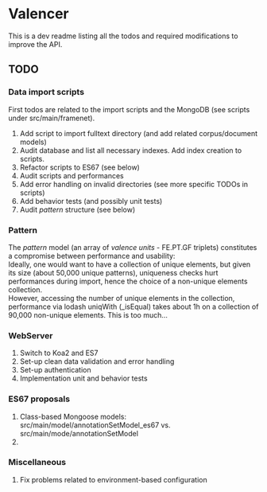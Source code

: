 # Valencer
This is a dev readme listing all the todos and required modifications to improve the API. 

## TODO
### Data import scripts
First todos are related to the import scripts and the MongoDB (see scripts under src/main/framenet).
1. Add script to import fulltext directory (and add related corpus/document models)  
2. Audit database and list all necessary indexes. Add index creation to scripts.  
3. Refactor scripts to ES67 (see below)  
4. Audit scripts and performances  
5. Add error handling on invalid directories (see more specific TODOs in scripts)  
6. Add behavior tests (and possibly unit tests)  
7. Audit *pattern* structure (see below)  


### Pattern
The *pattern* model (an array of *valence units* - FE.PT.GF triplets) constitutes a compromise between performance and usability:  
Ideally, one would want to have a collection of unique elements, but given its size (about 50,000 unique patterns), uniqueness checks hurt performances during import, hence the choice of a non-unique elements collection.   
However, accessing the number of unique elements in the collection, performance via lodash uniqWith (_isEqual) takes about 1h on a collection of 90,000 non-unique elements. This is too much... 
 
### WebServer
1. Switch to Koa2 and ES7
2. Set-up clean data validation and error handling
3. Set-up authentication 
4. Implementation unit and behavior tests

### ES67 proposals
1. Class-based Mongoose models: src/main/model/annotationSetModel_es67 vs. src/main/mode/annotationSetModel
2. 

### Miscellaneous
1. Fix problems related to environment-based configuration